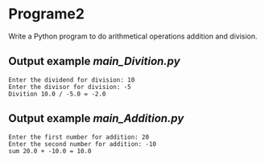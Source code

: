 # Programe2
Write a Python program to do arithmetical operations addition and division.

## Output example *main_Divition.py*
```
Enter the dividend for division: 10 
Enter the divisor for division: -5
Divition 10.0 / -5.0 = -2.0
```
## Output example *main_Addition.py*
```
Enter the first number for addition: 20
Enter the second number for addition: -10
sum 20.0 + -10.0 = 10.0
```